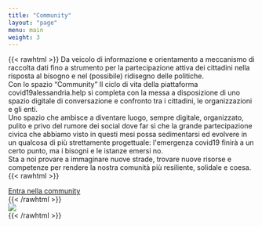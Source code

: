 ```yaml
---
title: "Community"
layout: "page"
menu: main
weight: 3
---
```


{{< rawhtml >}}
Da veicolo di informazione e orientamento a meccanismo di raccolta dati fino a strumento per la partecipazione attiva dei cittadini nella risposta al bisogno e nel (possibile) ridisegno delle politiche. 
<br />
Con lo spazio “Community” Il ciclo di vita della piattaforma covid19alessandria.help si completa con la messa a disposizione di uno spazio digitale di conversazione e confronto tra i cittadini, le organizzazioni e gli enti. 
<br />
Uno spazio che ambisce a diventare luogo, sempre digitale, organizzato, pulito e privo del rumore dei social dove far sì che la grande partecipazione civica che abbiamo visto in questi mesi possa sedimentarsi ed evolvere in un qualcosa di più strettamente progettuale: l'emergenza covid19 finirà a un certo punto, ma i bisogni e le istanze emersi no. 
<br />
Sta a noi provare a immaginare nuove strade, trovare nuove risorse e competenze per rendere la nostra comunità più resiliente, solidale e coesa.
{{< rawhtml >}}
<div class="row">
    <div class="col-12 text-center mt-5">
    <a class="btn btn-primary" href="http://community.covid19alessandria.help/" role="button" target="_blank">Entra nella community</a></div>
</div>
{{< /rawhtml >}}
<div class="row">
    <div class="col-12 mt-5">
		<a href="http://community.covid19alessandria.help/" target="_blank"><img src="/images/banner/forum.png" /></a>
	</div>
</div>
{{< /rawhtml >}}
